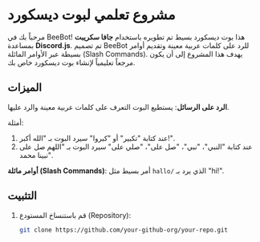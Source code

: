 # مشروع تعلمي لبوت ديسكورد

مرحباً بك في BeeBot! هذا بوت ديسكورد بسيط تم تطويره باستخدام **جافا سكريبت** بمساعدة **Discord.js**. تم تصميم BeeBot للرد على كلمات عربية معينة وتقديم أوامر بسيطة عبر الأوامر المائلة (Slash Commands). يهدف هذا المشروع إلى أن يكون مرجعاً تعليمياً لإنشاء بوت ديسكورد خاص بك.

## الميزات
**الرد على الرسائل**: يستطيع البوت التعرف على كلمات عربية معينة والرد عليها.

أمثلة:
1. عند كتابة "تكبير" أو "كبروا" سيرد البوت بـ "الله أكبر!".
2. عند كتابة "النبي"، "نبي"، "صل على"، "صلي على" سيرد البوت بـ "اللهم صل على نبينا محمد".
    
**أوامر مائلة (Slash Commands)**: أمر بسيط مثل `hallo/` الذي يرد بـ "hi!".

## التثبيت
1. قم باستنساخ المستودع (Repository):
   ```bash
   git clone https://github.com/your-github-org/your-repo.git

